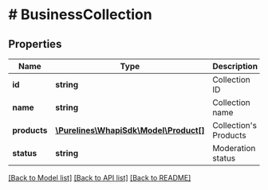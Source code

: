 # # BusinessCollection

## Properties

Name | Type | Description | Notes
------------ | ------------- | ------------- | -------------
**id** | **string** | Collection ID |
**name** | **string** | Collection name |
**products** | [**\Purelines\WhapiSdk\Model\Product[]**](Product.md) | Collection&#39;s Products | [optional]
**status** | **string** | Moderation status | [optional]

[[Back to Model list]](../../README.md#models) [[Back to API list]](../../README.md#endpoints) [[Back to README]](../../README.md)
